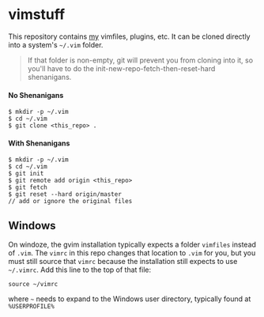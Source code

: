 vimstuff
========

This repository contains [my][me] vimfiles, plugins, etc.
It can be cloned directly into a system's `~/.vim` folder.

> If that folder is non-empty, git will prevent you from
> cloning into it, so you'll have to do the
> init-new-repo-fetch-then-reset-hard shenanigans.

#### No Shenanigans

    $ mkdir -p ~/.vim
    $ cd ~/.vim
    $ git clone <this_repo> .

#### With Shenanigans

    $ mkdir -p ~/.vim
    $ cd ~/.vim
    $ git init
    $ git remote add origin <this_repo>
    $ git fetch
    $ git reset --hard origin/master
    // add or ignore the original files

Windows
-------

On windoze, the gvim installation typically expects a
folder `vimfiles` instead of `.vim`.  The `vimrc` in this
repo changes that location to `.vim` for you, but you must
still source that `vimrc` because the installation still
expects to use `~/.vimrc`. Add this line to the
top of that file:

    source ~/vimrc

where `~` needs to expand to the Windows user directory,
typically found at `%USERPROFILE%`




[me]: http://github.com/radford-nguyen

